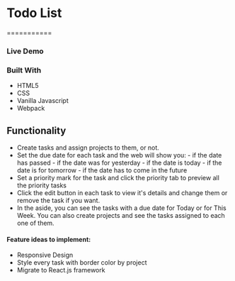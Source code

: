 # Todo List

===========

### Live Demo

### Built With

- HTML5
- CSS
- Vanilla Javascript
- Webpack

## Functionality

- Create tasks and assign projects to them, or not.
- Set the due date for each task and the web will show you: - if the date has passed - if the date was for yesterday - if the date is today - if the date is for tomorrow - if the date has to come in the future
- Set a priority mark for the task and click the priority tab to preview all the priority tasks
- Click the edit button in each task to view it's details and change them or remove the task if you want.
- In the aside, you can see the tasks with a due date for Today or for This Week. You can also create projects and see the tasks assigned to each one of them.

#### Feature ideas to implement:

- Responsive Design
- Style every task with border color by project
- Migrate to React.js framework
